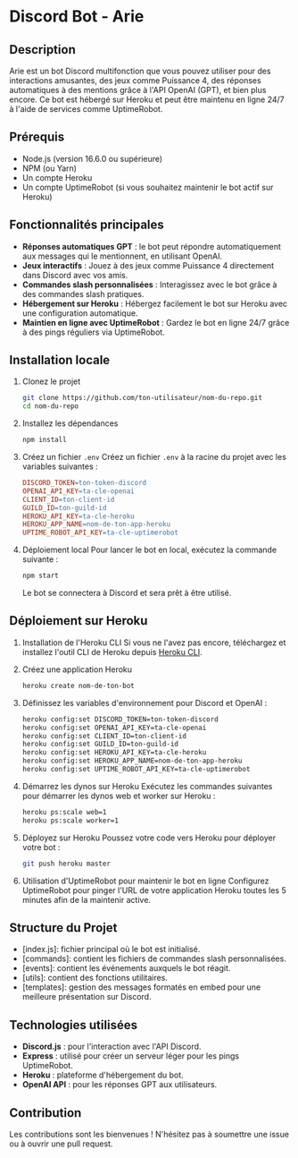 # Discord Bot - Arie

## Description
Arie est un bot Discord multifonction que vous pouvez utiliser pour des interactions amusantes, des jeux comme Puissance 4, des réponses automatiques à des mentions grâce à l'API OpenAI (GPT), et bien plus encore. Ce bot est hébergé sur Heroku et peut être maintenu en ligne 24/7 à l'aide de services comme UptimeRobot.

## Prérequis
- Node.js (version 16.6.0 ou supérieure)
- NPM (ou Yarn)
- Un compte Heroku
- Un compte UptimeRobot (si vous souhaitez maintenir le bot actif sur Heroku)

## Fonctionnalités principales
- **Réponses automatiques GPT** : le bot peut répondre automatiquement aux messages qui le mentionnent, en utilisant OpenAI.
- **Jeux interactifs** : Jouez à des jeux comme Puissance 4 directement dans Discord avec vos amis.
- **Commandes slash personnalisées** : Interagissez avec le bot grâce à des commandes slash pratiques.
- **Hébergement sur Heroku** : Hébergez facilement le bot sur Heroku avec une configuration automatique.
- **Maintien en ligne avec UptimeRobot** : Gardez le bot en ligne 24/7 grâce à des pings réguliers via UptimeRobot.

## Installation locale
1. Clonez le projet
    ```bash
    git clone https://github.com/ton-utilisateur/nom-du-repo.git
    cd nom-du-repo
    ```
2. Installez les dépendances
    ```bash
    npm install
    ```
3. Créez un fichier `.env`
    Créez un fichier `.env` à la racine du projet avec les variables suivantes :
    ```makefile
    DISCORD_TOKEN=ton-token-discord
    OPENAI_API_KEY=ta-cle-openai
    CLIENT_ID=ton-client-id
    GUILD_ID=ton-guild-id
    HEROKU_API_KEY=ta-cle-heroku
    HEROKU_APP_NAME=nom-de-ton-app-heroku
    UPTIME_ROBOT_API_KEY=ta-cle-uptimerobot
    ```
4. Déploiement local
    Pour lancer le bot en local, exécutez la commande suivante :
    ```bash
    npm start
    ```
    Le bot se connectera à Discord et sera prêt à être utilisé.

## Déploiement sur Heroku
1. Installation de l'Heroku CLI
    Si vous ne l'avez pas encore, téléchargez et installez l'outil CLI de Heroku depuis [Heroku CLI](https://devcenter.heroku.com/articles/heroku-cli).

2. Créez une application Heroku
    ```bash
    heroku create nom-de-ton-bot
    ```
3. Définissez les variables d'environnement pour Discord et OpenAI :
    ```bash
    heroku config:set DISCORD_TOKEN=ton-token-discord
    heroku config:set OPENAI_API_KEY=ta-cle-openai
    heroku config:set CLIENT_ID=ton-client-id
    heroku config:set GUILD_ID=ton-guild-id
    heroku config:set HEROKU_API_KEY=ta-cle-heroku
    heroku config:set HEROKU_APP_NAME=nom-de-ton-app-heroku
    heroku config:set UPTIME_ROBOT_API_KEY=ta-cle-uptimerobot
    ```

4. Démarrez les dynos sur Heroku Exécutez les commandes suivantes pour démarrer les dynos web et worker sur Heroku :
    ```bash
    heroku ps:scale web=1
    heroku ps:scale worker=1
    ```
5. Déployez sur Heroku
    Poussez votre code vers Heroku pour déployer votre bot :
    ```bash
    git push heroku master
    ```

6. Utilisation d'UptimeRobot pour maintenir le bot en ligne
    Configurez UptimeRobot pour pinger l'URL de votre application Heroku toutes les 5 minutes afin de la maintenir active.

## Structure du Projet
- [index.js]: fichier principal où le bot est initialisé.
- [commands]: contient les fichiers de commandes slash personnalisées.
- [events]: contient les événements auxquels le bot réagit.
- [utils]: contient des fonctions utilitaires.
- [templates]: gestion des messages formatés en embed pour une meilleure présentation sur Discord.

## Technologies utilisées
- **Discord.js** : pour l'interaction avec l'API Discord.
- **Express** : utilisé pour créer un serveur léger pour les pings UptimeRobot.
- **Heroku** : plateforme d'hébergement du bot.
- **OpenAI API** : pour les réponses GPT aux utilisateurs.

## Contribution
Les contributions sont les bienvenues ! N'hésitez pas à soumettre une issue ou à ouvrir une pull request.
